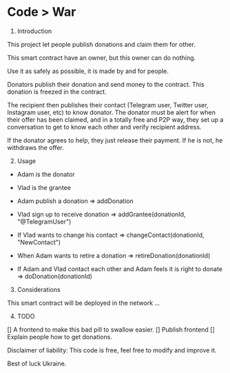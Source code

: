 # Code > War

1. Introduction

This project let people publish donations and claim them for other.

This smart contract have an owner, but this owner can do nothing.

Use it as safely as possible, it is made by and for people.

Donators publish their donation and send money to the contract.
This donation is freezed in the contract.

The recipient then publishes their contact (Telegram user, Twitter user, Instagram user, etc) to know donator.
The donator must be alert for when their offer has been claimed, and in a totally free and P2P way, they set up a conversation to get to know each other and verify recipient address.

If the donator agrees to help, they just release their payment. If he is not, he withdraws the offer.

2. Usage

- Adam is the donator
- Vlad is the grantee

- Adam publish a donation => addDonation
- Vlad sign up to receive donation => addGrantee(donationId, "@TelegramUser")
- If Vlad wants to change his contact => changeContact(donationId, "NewContact")
- When Adam wants to retire a donation => retireDonation(donationId)
- If Adam and Vlad contact each other and Adam feels it is right to donate => doDonation(donationId)

3. Considerations

This smart contract will be deployed in the network ...

4. TODO

[] A frontend to make this bad pill to swallow easier.
[] Publish frontend
[] Explain people how to get donations.

Disclaimer of liability: This code is free, feel free to modify and improve it.

Best of luck Ukraine.